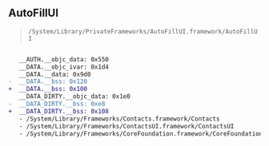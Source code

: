 ## AutoFillUI

> `/System/Library/PrivateFrameworks/AutoFillUI.framework/AutoFillUI`

```diff

   __AUTH.__objc_data: 0x550
   __DATA.__objc_ivar: 0x1d4
   __DATA.__data: 0x9d0
-  __DATA.__bss: 0x120
+  __DATA.__bss: 0x100
   __DATA_DIRTY.__objc_data: 0x1e0
-  __DATA_DIRTY.__bss: 0xe8
+  __DATA_DIRTY.__bss: 0x108
   - /System/Library/Frameworks/Contacts.framework/Contacts
   - /System/Library/Frameworks/ContactsUI.framework/ContactsUI
   - /System/Library/Frameworks/CoreFoundation.framework/CoreFoundation

```
